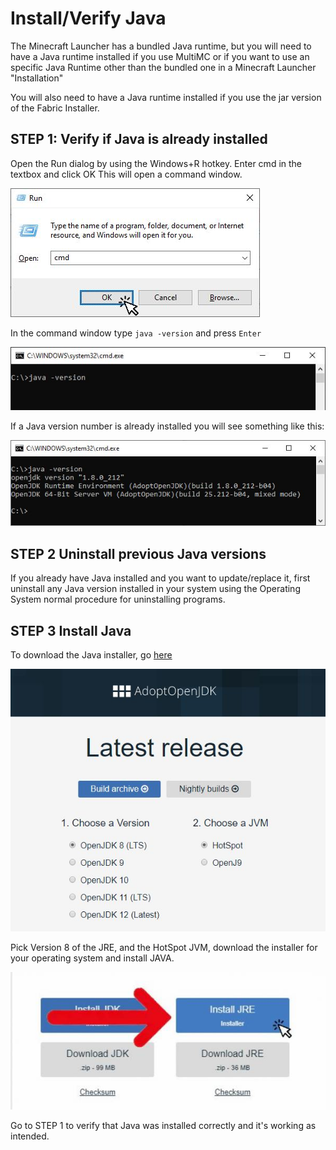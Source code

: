 # Install/Verify Java

The Minecraft Launcher has a bundled Java runtime, but you will need to have a Java runtime installed if you use MultiMC or if you want to use an specific Java Runtime other than the bundled one in a Minecraft Launcher "Installation"

You will also need to have a Java runtime installed if you use the jar version of the Fabric Installer.

## STEP 1: Verify if Java is already installed

Open the Run dialog by using the Windows+R hotkey. Enter cmd in the textbox and click OK This will open a command window.

![](../.gitbook/assets/install_server_06.jpg)

In the command window type `java -version` and press `Enter`

![](../.gitbook/assets/install_server_07%20%282%29.jpg)

If a Java version number is already installed you will see something like this:

![](../.gitbook/assets/install_server_08%20%281%29.jpg)

## STEP 2 Uninstall previous Java versions

If you already have Java installed and you want to update/replace it, first uninstall any Java version installed in your system using the Operating System normal procedure for uninstalling programs.

## STEP 3 Install Java

To download the Java installer, go [here](https://adoptopenjdk.net/releases.html)

![](../.gitbook/assets/install_server_10%20%282%29.jpg)

Pick Version 8 of the JRE, and the HotSpot JVM, download the installer for your operating system and install JAVA.

![](../.gitbook/assets/install_server_10a%20%282%29.jpg)

Go to STEP 1 to verify that Java was installed correctly and it's working as intended.

